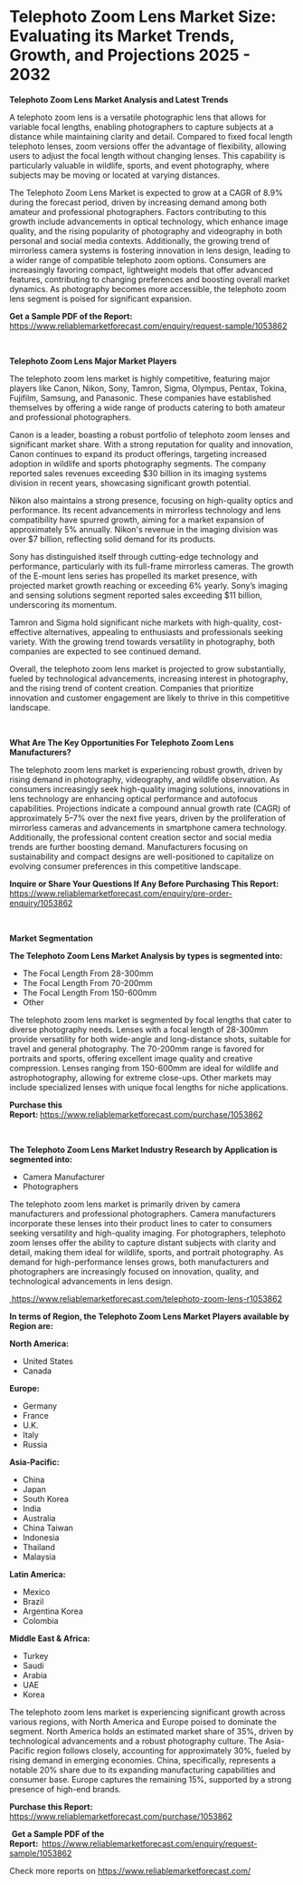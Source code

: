 <p><h1>Telephoto Zoom Lens Market Size: Evaluating its Market Trends, Growth, and Projections 2025 - 2032</h1></p><p><strong>Telephoto Zoom Lens Market Analysis and Latest Trends</strong></p>
<p><p>A telephoto zoom lens is a versatile photographic lens that allows for variable focal lengths, enabling photographers to capture subjects at a distance while maintaining clarity and detail. Compared to fixed focal length telephoto lenses, zoom versions offer the advantage of flexibility, allowing users to adjust the focal length without changing lenses. This capability is particularly valuable in wildlife, sports, and event photography, where subjects may be moving or located at varying distances.</p><p>The Telephoto Zoom Lens Market is expected to grow at a CAGR of 8.9% during the forecast period, driven by increasing demand among both amateur and professional photographers. Factors contributing to this growth include advancements in optical technology, which enhance image quality, and the rising popularity of photography and videography in both personal and social media contexts. Additionally, the growing trend of mirrorless camera systems is fostering innovation in lens design, leading to a wider range of compatible telephoto zoom options. Consumers are increasingly favoring compact, lightweight models that offer advanced features, contributing to changing preferences and boosting overall market dynamics. As photography becomes more accessible, the telephoto zoom lens segment is poised for significant expansion.</p></p>
<p><strong>Get a Sample PDF of the Report:&nbsp;</strong> <a href="https://www.reliablemarketforecast.com/enquiry/request-sample/1053862?utm_campaign=3203&utm_medium=2&utm_source=Github&utm_content=ia&utm_term=06042025&utm_id=telephoto-zoom-lens">https://www.reliablemarketforecast.com/enquiry/request-sample/1053862</a></p>
<p>&nbsp;</p>
<p><strong>Telephoto Zoom Lens Major Market Players</strong></p>
<p><p>The telephoto zoom lens market is highly competitive, featuring major players like Canon, Nikon, Sony, Tamron, Sigma, Olympus, Pentax, Tokina, Fujifilm, Samsung, and Panasonic. These companies have established themselves by offering a wide range of products catering to both amateur and professional photographers.</p><p>Canon is a leader, boasting a robust portfolio of telephoto zoom lenses and significant market share. With a strong reputation for quality and innovation, Canon continues to expand its product offerings, targeting increased adoption in wildlife and sports photography segments. The company reported sales revenues exceeding $30 billion in its imaging systems division in recent years, showcasing significant growth potential.</p><p>Nikon also maintains a strong presence, focusing on high-quality optics and performance. Its recent advancements in mirrorless technology and lens compatibility have spurred growth, aiming for a market expansion of approximately 5% annually. Nikon's revenue in the imaging division was over $7 billion, reflecting solid demand for its products.</p><p>Sony has distinguished itself through cutting-edge technology and performance, particularly with its full-frame mirrorless cameras. The growth of the E-mount lens series has propelled its market presence, with projected market growth reaching or exceeding 6% yearly. Sony’s imaging and sensing solutions segment reported sales exceeding $11 billion, underscoring its momentum.</p><p>Tamron and Sigma hold significant niche markets with high-quality, cost-effective alternatives, appealing to enthusiasts and professionals seeking variety. With the growing trend towards versatility in photography, both companies are expected to see continued demand.</p><p>Overall, the telephoto zoom lens market is projected to grow substantially, fueled by technological advancements, increasing interest in photography, and the rising trend of content creation. Companies that prioritize innovation and customer engagement are likely to thrive in this competitive landscape.</p></p>
<p>&nbsp;</p>
<p><strong>What Are The Key Opportunities For Telephoto Zoom Lens Manufacturers?</strong></p>
<p><p>The telephoto zoom lens market is experiencing robust growth, driven by rising demand in photography, videography, and wildlife observation. As consumers increasingly seek high-quality imaging solutions, innovations in lens technology are enhancing optical performance and autofocus capabilities. Projections indicate a compound annual growth rate (CAGR) of approximately 5–7% over the next five years, driven by the proliferation of mirrorless cameras and advancements in smartphone camera technology. Additionally, the professional content creation sector and social media trends are further boosting demand. Manufacturers focusing on sustainability and compact designs are well-positioned to capitalize on evolving consumer preferences in this competitive landscape.</p></p>
<p><strong>Inquire or Share Your Questions If Any Before Purchasing This Report:</strong> <a href="https://www.reliablemarketforecast.com/enquiry/pre-order-enquiry/1053862?utm_campaign=3203&utm_medium=2&utm_source=Github&utm_content=ia&utm_term=06042025&utm_id=telephoto-zoom-lens">https://www.reliablemarketforecast.com/enquiry/pre-order-enquiry/1053862</a></p>
<p>&nbsp;</p>
<p><strong>Market Segmentation</strong></p>
<p><strong>The Telephoto Zoom Lens Market Analysis by types is segmented into:</strong></p>
<p><ul><li>The Focal Length From 28-300mm</li><li>The Focal Length From 70-200mm</li><li>The Focal Length From 150-600mm</li><li>Other</li></ul></p>
<p><p>The telephoto zoom lens market is segmented by focal lengths that cater to diverse photography needs. Lenses with a focal length of 28-300mm provide versatility for both wide-angle and long-distance shots, suitable for travel and general photography. The 70-200mm range is favored for portraits and sports, offering excellent image quality and creative compression. Lenses ranging from 150-600mm are ideal for wildlife and astrophotography, allowing for extreme close-ups. Other markets may include specialized lenses with unique focal lengths for niche applications.</p></p>
<p><strong>Purchase this Report:&nbsp;</strong><a href="https://www.reliablemarketforecast.com/purchase/1053862?utm_campaign=3203&utm_medium=2&utm_source=Github&utm_content=ia&utm_term=06042025&utm_id=telephoto-zoom-lens">https://www.reliablemarketforecast.com/purchase/1053862</a></p>
<p>&nbsp;</p>
<p><strong>The Telephoto Zoom Lens Market Industry Research by Application is segmented into:</strong></p>
<p><ul><li>Camera Manufacturer</li><li>Photographers</li></ul></p>
<p><p>The telephoto zoom lens market is primarily driven by camera manufacturers and professional photographers. Camera manufacturers incorporate these lenses into their product lines to cater to consumers seeking versatility and high-quality imaging. For photographers, telephoto zoom lenses offer the ability to capture distant subjects with clarity and detail, making them ideal for wildlife, sports, and portrait photography. As demand for high-performance lenses grows, both manufacturers and photographers are increasingly focused on innovation, quality, and technological advancements in lens design.</p></p>
<p><a href="https://www.reliablemarketforecast.com/telephoto-zoom-lens-r1053862?utm_campaign=3203&utm_medium=2&utm_source=Github&utm_content=ia&utm_term=06042025&utm_id=telephoto-zoom-lens">&nbsp;https://www.reliablemarketforecast.com/telephoto-zoom-lens-r1053862</a></p>
<p><strong>In terms of Region, the Telephoto Zoom Lens Market Players available by Region are:</strong></p>
<p>
    <p> <strong> North America: </strong>
        <ul>
            <li>United States</li>
            <li>Canada</li>
        </ul>
        </p> 
    <p> <strong> Europe: </strong>
        <ul>
            <li>Germany</li>
            <li>France</li>
            <li>U.K.</li>
            <li>Italy</li>
            <li>Russia</li>
        </ul>
        </p> 
    <p> <strong> Asia-Pacific: </strong>
        <ul>
            <li>China</li>
            <li>Japan</li>
            <li>South Korea</li>
            <li>India</li>
            <li>Australia</li>
            <li>China Taiwan</li>
            <li>Indonesia</li>
            <li>Thailand</li>
            <li>Malaysia</li>
        </ul>
        </p> 
    <p> <strong> Latin America: </strong>
        <ul>
            <li>Mexico</li>
            <li>Brazil</li>
            <li>Argentina Korea</li>
            <li>Colombia</li>
        </ul>
        </p> 
    <p> <strong> Middle East & Africa: </strong>
        <ul>
            <li>Turkey</li>
            <li>Saudi</li>
            <li>Arabia</li>
            <li>UAE</li>
            <li>Korea</li>
        </ul>
    </p>
    </p>
<p><p>The telephoto zoom lens market is experiencing significant growth across various regions, with North America and Europe poised to dominate the segment. North America holds an estimated market share of 35%, driven by technological advancements and a robust photography culture. The Asia-Pacific region follows closely, accounting for approximately 30%, fueled by rising demand in emerging economies. China, specifically, represents a notable 20% share due to its expanding manufacturing capabilities and consumer base. Europe captures the remaining 15%, supported by a strong presence of high-end brands.</p></p>
<p><strong>Purchase this Report: </strong><a href="https://www.reliablemarketforecast.com/purchase/1053862?utm_campaign=3203&utm_medium=2&utm_source=Github&utm_content=ia&utm_term=06042025&utm_id=telephoto-zoom-lens">https://www.reliablemarketforecast.com/purchase/1053862</a></p>
<p>&nbsp;<strong>Get a Sample PDF of the Report:&nbsp;&nbsp;</strong><a href="https://www.reliablemarketforecast.com/enquiry/request-sample/1053862?utm_campaign=3203&utm_medium=2&utm_source=Github&utm_content=ia&utm_term=06042025&utm_id=telephoto-zoom-lens">https://www.reliablemarketforecast.com/enquiry/request-sample/1053862</a></p>
<p><strong></strong></p>
<p>Check more reports on <a href="https://www.reliablemarketforecast.com/?utm_campaign=3203&utm_medium=2&utm_source=Github&utm_content=ia&utm_term=06042025&utm_id=telephoto-zoom-lens">https://www.reliablemarketforecast.com/</a></p>